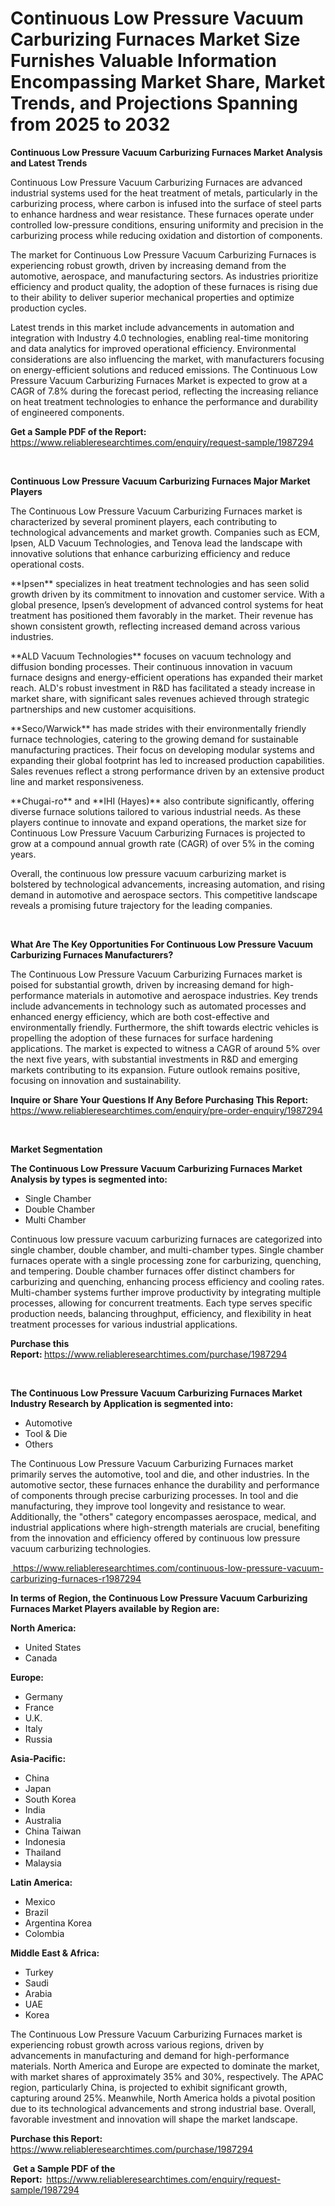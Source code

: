 <p><h1>Continuous Low Pressure Vacuum Carburizing Furnaces Market Size Furnishes Valuable Information Encompassing Market Share, Market Trends, and Projections Spanning from 2025 to 2032</h1></p><p><strong>Continuous Low Pressure Vacuum Carburizing Furnaces Market Analysis and Latest Trends</strong></p>
<p><p>Continuous Low Pressure Vacuum Carburizing Furnaces are advanced industrial systems used for the heat treatment of metals, particularly in the carburizing process, where carbon is infused into the surface of steel parts to enhance hardness and wear resistance. These furnaces operate under controlled low-pressure conditions, ensuring uniformity and precision in the carburizing process while reducing oxidation and distortion of components.</p><p>The market for Continuous Low Pressure Vacuum Carburizing Furnaces is experiencing robust growth, driven by increasing demand from the automotive, aerospace, and manufacturing sectors. As industries prioritize efficiency and product quality, the adoption of these furnaces is rising due to their ability to deliver superior mechanical properties and optimize production cycles.</p><p>Latest trends in this market include advancements in automation and integration with Industry 4.0 technologies, enabling real-time monitoring and data analytics for improved operational efficiency. Environmental considerations are also influencing the market, with manufacturers focusing on energy-efficient solutions and reduced emissions. The Continuous Low Pressure Vacuum Carburizing Furnaces Market is expected to grow at a CAGR of 7.8% during the forecast period, reflecting the increasing reliance on heat treatment technologies to enhance the performance and durability of engineered components.</p></p>
<p><strong>Get a Sample PDF of the Report:&nbsp;</strong> <a href="https://www.reliableresearchtimes.com/enquiry/request-sample/1987294?utm_campaign=3031&utm_medium=2&utm_source=Github&utm_content=ia&utm_term=12042025&utm_id=continuous-low-pressure-vacuum-carburizing-furnaces">https://www.reliableresearchtimes.com/enquiry/request-sample/1987294</a></p>
<p>&nbsp;</p>
<p><strong>Continuous Low Pressure Vacuum Carburizing Furnaces Major Market Players</strong></p>
<p><p>The Continuous Low Pressure Vacuum Carburizing Furnaces market is characterized by several prominent players, each contributing to technological advancements and market growth. Companies such as ECM, Ipsen, ALD Vacuum Technologies, and Tenova lead the landscape with innovative solutions that enhance carburizing efficiency and reduce operational costs.</p><p>**Ipsen** specializes in heat treatment technologies and has seen solid growth driven by its commitment to innovation and customer service. With a global presence, Ipsen’s development of advanced control systems for heat treatment has positioned them favorably in the market. Their revenue has shown consistent growth, reflecting increased demand across various industries.</p><p>**ALD Vacuum Technologies** focuses on vacuum technology and diffusion bonding processes. Their continuous innovation in vacuum furnace designs and energy-efficient operations has expanded their market reach. ALD's robust investment in R&D has facilitated a steady increase in market share, with significant sales revenues achieved through strategic partnerships and new customer acquisitions.</p><p>**Seco/Warwick** has made strides with their environmentally friendly furnace technologies, catering to the growing demand for sustainable manufacturing practices. Their focus on developing modular systems and expanding their global footprint has led to increased production capabilities. Sales revenues reflect a strong performance driven by an extensive product line and market responsiveness.</p><p>**Chugai-ro** and **IHI (Hayes)** also contribute significantly, offering diverse furnace solutions tailored to various industrial needs. As these players continue to innovate and expand operations, the market size for Continuous Low Pressure Vacuum Carburizing Furnaces is projected to grow at a compound annual growth rate (CAGR) of over 5% in the coming years.</p><p>Overall, the continuous low pressure vacuum carburizing market is bolstered by technological advancements, increasing automation, and rising demand in automotive and aerospace sectors. This competitive landscape reveals a promising future trajectory for the leading companies.</p></p>
<p>&nbsp;</p>
<p><strong>What Are The Key Opportunities For Continuous Low Pressure Vacuum Carburizing Furnaces Manufacturers?</strong></p>
<p><p>The Continuous Low Pressure Vacuum Carburizing Furnaces market is poised for substantial growth, driven by increasing demand for high-performance materials in automotive and aerospace industries. Key trends include advancements in technology such as automated processes and enhanced energy efficiency, which are both cost-effective and environmentally friendly. Furthermore, the shift towards electric vehicles is propelling the adoption of these furnaces for surface hardening applications. The market is expected to witness a CAGR of around 5% over the next five years, with substantial investments in R&D and emerging markets contributing to its expansion. Future outlook remains positive, focusing on innovation and sustainability.</p></p>
<p><strong>Inquire or Share Your Questions If Any Before Purchasing This Report:</strong> <a href="https://www.reliableresearchtimes.com/enquiry/pre-order-enquiry/1987294?utm_campaign=3031&utm_medium=2&utm_source=Github&utm_content=ia&utm_term=12042025&utm_id=continuous-low-pressure-vacuum-carburizing-furnaces">https://www.reliableresearchtimes.com/enquiry/pre-order-enquiry/1987294</a></p>
<p>&nbsp;</p>
<p><strong>Market Segmentation</strong></p>
<p><strong>The Continuous Low Pressure Vacuum Carburizing Furnaces Market Analysis by types is segmented into:</strong></p>
<p><ul><li>Single Chamber</li><li>Double Chamber</li><li>Multi Chamber</li></ul></p>
<p><p>Continuous low pressure vacuum carburizing furnaces are categorized into single chamber, double chamber, and multi-chamber types. Single chamber furnaces operate with a single processing zone for carburizing, quenching, and tempering. Double chamber furnaces offer distinct chambers for carburizing and quenching, enhancing process efficiency and cooling rates. Multi-chamber systems further improve productivity by integrating multiple processes, allowing for concurrent treatments. Each type serves specific production needs, balancing throughput, efficiency, and flexibility in heat treatment processes for various industrial applications.</p></p>
<p><strong>Purchase this Report:&nbsp;</strong><a href="https://www.reliableresearchtimes.com/purchase/1987294?utm_campaign=3031&utm_medium=2&utm_source=Github&utm_content=ia&utm_term=12042025&utm_id=continuous-low-pressure-vacuum-carburizing-furnaces">https://www.reliableresearchtimes.com/purchase/1987294</a></p>
<p>&nbsp;</p>
<p><strong>The Continuous Low Pressure Vacuum Carburizing Furnaces Market Industry Research by Application is segmented into:</strong></p>
<p><ul><li>Automotive</li><li>Tool & Die</li><li>Others</li></ul></p>
<p><p>The Continuous Low Pressure Vacuum Carburizing Furnaces market primarily serves the automotive, tool and die, and other industries. In the automotive sector, these furnaces enhance the durability and performance of components through precise carburizing processes. In tool and die manufacturing, they improve tool longevity and resistance to wear. Additionally, the "others" category encompasses aerospace, medical, and industrial applications where high-strength materials are crucial, benefiting from the innovation and efficiency offered by continuous low pressure vacuum carburizing technologies.</p></p>
<p><a href="https://www.reliableresearchtimes.com/continuous-low-pressure-vacuum-carburizing-furnaces-r1987294?utm_campaign=3031&utm_medium=2&utm_source=Github&utm_content=ia&utm_term=12042025&utm_id=continuous-low-pressure-vacuum-carburizing-furnaces">&nbsp;https://www.reliableresearchtimes.com/continuous-low-pressure-vacuum-carburizing-furnaces-r1987294</a></p>
<p><strong>In terms of Region, the Continuous Low Pressure Vacuum Carburizing Furnaces Market Players available by Region are:</strong></p>
<p>
    <p> <strong> North America: </strong>
        <ul>
            <li>United States</li>
            <li>Canada</li>
        </ul>
        </p> 
    <p> <strong> Europe: </strong>
        <ul>
            <li>Germany</li>
            <li>France</li>
            <li>U.K.</li>
            <li>Italy</li>
            <li>Russia</li>
        </ul>
        </p> 
    <p> <strong> Asia-Pacific: </strong>
        <ul>
            <li>China</li>
            <li>Japan</li>
            <li>South Korea</li>
            <li>India</li>
            <li>Australia</li>
            <li>China Taiwan</li>
            <li>Indonesia</li>
            <li>Thailand</li>
            <li>Malaysia</li>
        </ul>
        </p> 
    <p> <strong> Latin America: </strong>
        <ul>
            <li>Mexico</li>
            <li>Brazil</li>
            <li>Argentina Korea</li>
            <li>Colombia</li>
        </ul>
        </p> 
    <p> <strong> Middle East & Africa: </strong>
        <ul>
            <li>Turkey</li>
            <li>Saudi</li>
            <li>Arabia</li>
            <li>UAE</li>
            <li>Korea</li>
        </ul>
    </p>
    </p>
<p><p>The Continuous Low Pressure Vacuum Carburizing Furnaces market is experiencing robust growth across various regions, driven by advancements in manufacturing and demand for high-performance materials. North America and Europe are expected to dominate the market, with market shares of approximately 35% and 30%, respectively. The APAC region, particularly China, is projected to exhibit significant growth, capturing around 25%. Meanwhile, North America holds a pivotal position due to its technological advancements and strong industrial base. Overall, favorable investment and innovation will shape the market landscape.</p></p>
<p><strong>Purchase this Report: </strong><a href="https://www.reliableresearchtimes.com/purchase/1987294?utm_campaign=3031&utm_medium=2&utm_source=Github&utm_content=ia&utm_term=12042025&utm_id=continuous-low-pressure-vacuum-carburizing-furnaces">https://www.reliableresearchtimes.com/purchase/1987294</a></p>
<p>&nbsp;<strong>Get a Sample PDF of the Report:&nbsp;&nbsp;</strong><a href="https://www.reliableresearchtimes.com/enquiry/request-sample/1987294?utm_campaign=3031&utm_medium=2&utm_source=Github&utm_content=ia&utm_term=12042025&utm_id=continuous-low-pressure-vacuum-carburizing-furnaces">https://www.reliableresearchtimes.com/enquiry/request-sample/1987294</a></p>
<p><strong></strong></p>
<p><p></p><p></p><p></p></p>